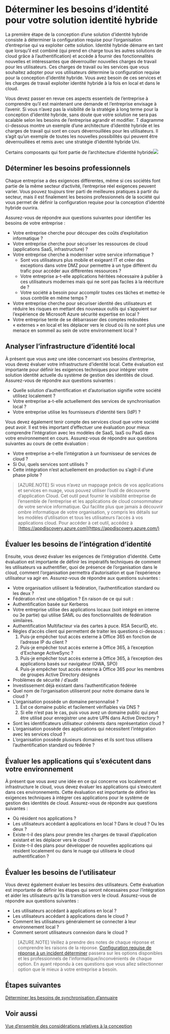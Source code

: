 <properties
    pageTitle="Azure Active Directory hybride identité conception - déterminer les besoins d’identité | Microsoft Azure"
    description="Identifier les besoins professionnels de la société qui vous permet de définir la configuration requise pour la conception d’identité hybride ouvrira."
    documentationCenter=""
    services="active-directory"
    authors="billmath"
    manager="femila"
    editor=""/>

<tags
    ms.service="active-directory"
    ms.devlang="na"
    ms.topic="article"
    ms.tgt_pltfrm="na"
    ms.workload="identity" 
    ms.date="08/08/2016"
    ms.author="billmath"/>

# <a name="determine-identity-requirements-for-your-hybrid-identity-solution"></a>Déterminer les besoins d’identité pour votre solution identité hybride
La première étape de la conception d’une solution d’identité hybride consiste à déterminer la configuration requise pour l’organisation d’entreprise qui va exploiter cette solution.  Identité hybride démarre en tant que lorsqu’il est combiné (qui prend en charge tous les autres solutions de cloud grâce à l’authentification) et accède à fournir des fonctionnalités nouvelles et intéressantes que déverrouiller nouvelles charges de travail pour les utilisateurs.  Ces charges de travail ou les services que vous souhaitez adopter pour vos utilisateurs détermine la configuration requise pour la conception d’identité hybride.  Vous avez besoin de ces services et les charges de travail exploiter identité hybride à la fois en local et dans le cloud.  

Vous devez passer en revue ces aspects essentiels de l’entreprise à comprendre qu’il est maintenant une demande et l’entreprise envisage à l’avenir. Si vous n’avez pas la visibilité de la stratégie à long terme pour la conception d’identité hybride, sans doute que votre solution ne sera pas scalable selon les besoins de l’entreprise agrandir et modifier.   T diagramme ci-dessous montre un exemple d’une architecture d’identité hybride et les charges de travail qui sont en cours déverrouillées pour les utilisateurs. Il s’agit qu’un exemple de toutes les nouvelles possibilités qui peuvent être déverrouillées et remis avec une stratégie d’identité hybride Uni. 
 
Certains composants qui font partie de l’architecture d’identité hybride![](./media/hybrid-id-design-considerations/hybrid-identity-architechture.png)

## <a name="determine-business-needs"></a>Déterminer les besoins professionnels
Chaque entreprise a des exigences différentes, même si ces sociétés font partie de la même secteur d’activité, l’entreprise réel exigences peuvent varier. Vous pouvez toujours tirer parti de meilleures pratiques à partir du secteur, mais il est finalement les besoins professionnels de la société qui vous permet de définir la configuration requise pour la conception d’identité hybride ouvrira. 

Assurez-vous de répondre aux questions suivantes pour identifier les besoins de votre entreprise :

- Votre entreprise cherche pour découper des coûts d’exploitation informatique ?
- Votre entreprise cherche pour sécuriser les ressources de cloud (applications SaaS, infrastructure) ?
- Votre entreprise cherche à moderniser votre service informatique ?
  - Sont vos utilisateurs plus mobile et exigeant IT et créer des exceptions dans votre DMZ pour permettre à un type différent du trafic pour accéder aux différentes ressources ?
  - Votre entreprise a-t-elle applications héritées nécessaire à publier à ces utilisateurs modernes mais qui ne sont pas faciles à la réécriture de ?
  - Votre société a besoin pour accomplir toutes ces tâches et mettez-le sous contrôle en même temps ?
- Votre entreprise cherche pour sécuriser identité des utilisateurs et réduire les risques en mettant des nouveaux outils qui s’appuient sur l’expérience de Microsoft Azure sécurité expertise en local ?
- Votre entreprise tente de se débarrasser des comptes redoutées « externes » en local et les déplacer vers le cloud où ils ne sont plus une menace en sommeil au sein de votre environnement local ?

## <a name="analyze-on-premises-identity-infrastructure"></a>Analyser l’infrastructure d’identité local
À présent que vous avez une idée concernant vos besoins d’entreprise, vous devez évaluer votre infrastructure d’identité local. Cette évaluation est importante pour définir les exigences techniques pour intégrer votre solution identité actuelle du système de gestion des identités de cloud. Assurez-vous de répondre aux questions suivantes :

- Quelle solution d’authentification et d’autorisation signifie votre société utilisez localement ? 
- Votre entreprise a-t-elle actuellement des services de synchronisation local ?
- Votre entreprise utilise les fournisseurs d’identité tiers (IdP) ?

Vous devez également tenir compte des services cloud que votre société peut avoir. Il est très important d’effectuer une évaluation pour mieux comprendre l’intégration avec les modèles de SaaS, IaaS ou PaaS dans votre environnement en cours. Assurez-vous de répondre aux questions suivantes au cours de cette évaluation :
- Votre entreprise a-t-elle l’intégration à un fournisseur de services de cloud ?
- Si Oui, quels services sont utilisés ?
- Cette intégration n’est actuellement en production ou s’agit-il d’une phase pilote ?


>[AZURE.NOTE]
Si vous n’avez un mappage précis de vos applications et services en nuage, vous pouvez utiliser l’outil de découverte d’application Cloud. Cet outil peut fournir le visibilité entreprise de l’ensemble de l’entreprise et les applications de cloud consommateur de votre service informatique. Qui facilite plus que jamais à découvrir ombre informatique de votre organisation, y compris les détails sur les modèles d’utilisation et tous les utilisateurs l’accès à vos applications cloud. Pour accéder à cet outil, accédez à [https://appdiscovery.azure.com](https://appdiscovery.azure.com/)

## <a name="evaluate-identity-integration-requirements"></a>Évaluer les besoins de l’intégration d’identité
Ensuite, vous devez évaluer les exigences de l’intégration d’identité. Cette évaluation est importante de définir les impératifs techniques de comment les utilisateurs va authentifier, quoi de présence de l’organisation dans le cloud, comment l’organisation permettra d’autorisation et que l’expérience utilisateur va agir en. Assurez-vous de répondre aux questions suivantes :

- Votre organisation utilisent la fédération, l’authentification standard ou les deux ?
- Fédération n’est une obligation ?  En raison de ce qui suit :
 - Authentification basée sur Kerberos
 - Votre entreprise utilise des applications locaux (soit intégré en interne ou 3e partie) qui utilise SAML ou des fonctionnalités de fédération similaires.
 - Authentification Multifacteur via des cartes à puce. RSA SecurID, etc.
 - Règles d’accès client qui permettent de traiter les questions ci-dessous :
     1. Puis-je empêcher tout accès externe à Office 365 en fonction de l’adresse IP du client ?
     1. Puis-je empêcher tout accès externe à Office 365, à l’exception d’Exchange ActiveSync ?
     1. Puis-je empêcher tout accès externe à Office 365, à l’exception des applications basés sur navigateur (OWA, SPO)
     1. Puis-je empêcher tout accès externe à Office 365 pour les membres de groupes Active Directory désignés
- Problèmes de sécurité / d’audit
- Investissement déjà existant dans l’authentification fédérée
- Quel nom de l’organisation utiliseront pour notre domaine dans le cloud ?
- L’organisation possède un domaine personnalisé ?
    1. Est ce domaine public et facilement vérifiables via DNS ?
    1. Si elle n’est pas le cas, puis vous avez un domaine public qui peut être utilisé pour enregistrer une autre UPN dans Active Directory ?
- Sont les identificateurs utilisateur cohérents dans représentation cloud ? 
- L’organisation possède des applications qui nécessitent l’intégration avec les services cloud ?
- L’organisation possède plusieurs domaines et ils sont tous utilisera l’authentification standard ou fédérée ?

## <a name="evaluate-applications-that-run-in-your-environment"></a>Évaluer les applications qui s’exécutent dans votre environnement
À présent que vous avez une idée en ce qui concerne vos localement et infrastructure le cloud, vous devez évaluer les applications qui s’exécutent dans ces environnements. Cette évaluation est importante de définir les exigences techniques à intégrer ces applications pour le système de gestion des identités de cloud. Assurez-vous de répondre aux questions suivantes :

- Où résident nos applications ?
- Les utilisateurs accédant à applications en local ?  Dans le cloud ? Ou les deux ?
- Existe-t-il des plans pour prendre les charges de travail d’application existant et les déplacer vers le cloud ?
- Existe-t-il des plans pour développer de nouvelles applications qui résident localement ou dans le nuage qui utilisera le cloud authentification ?

## <a name="evaluate-user-requirements"></a>Évaluer les besoins de l’utilisateur
Vous devez également évaluer les besoins des utilisateurs. Cette évaluation est importante de définir les étapes qui seront nécessaires pour l’intégration et aider les utilisateurs qu’ils la transition vers le cloud. Assurez-vous de répondre aux questions suivantes :

- Les utilisateurs accédant à applications en local ?
- Les utilisateurs accédant à applications dans le cloud ?
- Comment les utilisateurs généralement se connecter à leur environnement local ?
- Comment seront utilisateurs connexion dans le cloud ?

>[AZURE.NOTE]
Veillez à prendre des notes de chaque réponse et comprendre les raisons de la réponse. [Configuration requise de réponse à un incident déterminer](active-directory-hybrid-identity-design-considerations-incident-response-requirements.md) passera sur les options disponibles et les professionnels de l’informatique/inconvénients de chaque option.  En ayant répondu à ces questions que vous allez sélectionner option que le mieux à votre entreprise a besoin.

## <a name="next-steps"></a>Étapes suivantes
[Déterminer les besoins de synchronisation d’annuaire](active-directory-hybrid-identity-design-considerations-directory-sync-requirements.md)

## <a name="see-also"></a>Voir aussi
[Vue d’ensemble des considérations relatives à la conception](active-directory-hybrid-identity-design-considerations-overview.md)
